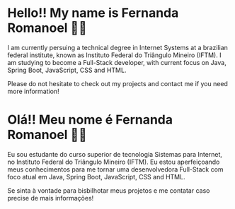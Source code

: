 
# Hello!! My name is Fernanda Romanoel 🙋🏽
   I am currently persuing a technical degree in Internet Systems at a brazilian federal institute, known as Instituto Federal do Triângulo Mineiro (IFTM). I am studying to become a Full-Stack developer, with current focus on Java, Spring Boot, JavaScript, CSS and HTML.

   Please do not hesitate to check out my projects and contact me if you need more information!
   
# Olá!! Meu nome é Fernanda Romanoel 🙋🏽

   Eu sou estudante do curso superior de tecnologia Sistemas para Internet, no Instituto Federal do Triângulo Mineiro (IFTM). Eu estou aperfeiçoando meus conhecimentos para me tornar uma desenvolvedora Full-Stack com foco atual em Java, Spring Boot, JavaScript, CSS and HTML.

  Se sinta à vontade para bisbilhotar meus projetos e me contatar caso precise de mais informações!



<!--
**fromanoel/fRomanoel** is a ✨ _special_ ✨ repository because its `README.md` (this file) appears on your GitHub profile.

Here are some ideas to get you started:

- 🔭 I’m currently working on ...
- 🌱 I’m currently learning ...
- 👯 I’m looking to collaborate on ...
- 🤔 I’m looking for help with ...
- 💬 Ask me about ...
- 📫 How to reach me: ...
- 😄 Pronouns: ...
- ⚡ Fun fact: ...
-->
